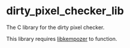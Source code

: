 # dirty_pixel_checker_lib
The C library for the dirty pixel checker.

This library requires [libkempozer](https://github.com/bryanwofter/libkempozer) to function.
